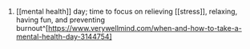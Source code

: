 1. [[mental health]] day; time to focus on relieving [[stress]], relaxing, having fun, and preventing burnout^[https://www.verywellmind.com/when-and-how-to-take-a-mental-health-day-3144754]